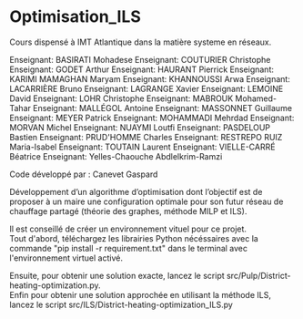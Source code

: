 # Optimisation_ILS

Cours dispensé à IMT Atlantique dans la matière systeme en réseaux.

Enseignant: BASIRATI Mohadese
Enseignant: COUTURIER Christophe
Enseignant: GODET Arthur
Enseignant: HAURANT Pierrick
Enseignant: KARIMI MAMAGHAN Maryam
Enseignant: KHANNOUSSI Arwa
Enseignant: LACARRIÈRE Bruno
Enseignant: LAGRANGE Xavier
Enseignant: LEMOINE David
Enseignant: LOHR Christophe
Enseignant: MABROUK Mohamed-Tahar
Enseignant: MALLÉGOL Antoine
Enseignant: MASSONNET Guillaume
Enseignant: MEYER Patrick
Enseignant: MOHAMMADI Mehrdad
Enseignant: MORVAN Michel
Enseignant: NUAYMI Loutfi
Enseignant: PASDELOUP Bastien
Enseignant: PRUD'HOMME Charles
Enseignant: RESTREPO RUIZ Maria-Isabel
Enseignant: TOUTAIN Laurent
Enseignant: VIELLE-CARRÉ Béatrice
Enseignant: Yelles-Chaouche Abdlelkrim-Ramzi

Code développé par : Canevet Gaspard

Développement d’un algorithme d’optimisation dont l’objectif est de proposer à un maire une configuration optimale pour son futur réseau
de chauffage partagé (théorie des graphes, méthode MILP et ILS).

Il est conseillé de créer un environnement vituel pour ce projet.\
Tout d'abord, téléchargez les librairies Python nécéssaires avec la commande "pip install -r requirement.txt" dans le terminal avec l'environnement virtuel activé.

Ensuite, pour obtenir une solution exacte, lancez le script src/Pulp/District-heating-optimization.py. \
Enfin pour obtenir une solution approchée en utilisant la méthode ILS, lancez le script src/ILS/District-heating-optimization_ILS.py
